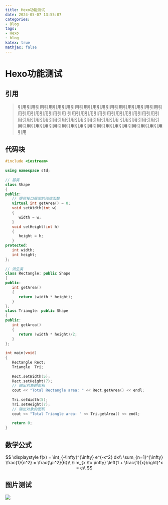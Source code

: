 ```yaml
---
title: Hexo功能测试
date: 2024-05-07 13:55:07
categories:
- Blog
tags:
- Hexo
- blog
katex: true
mathjax: false
---
```


# Hexo功能测试

<!--more-->

## 引用

> 引用引用引用引用引用引用引用引用引用引用引用引用引用引用引用引用引用引用引用引用引用引用
> 引用引用引用引用引用引用引用引用引用引用引用引用引用引用引用引用引用引用引用引用引用引用
> 引用引用引用引用引用引用引用引用引用引用引用引用引用引用引用引用引用引用引用引用引用引用

## 代码块

```c++ test.cpp
#include <iostream>
 
using namespace std;
 
// 基类
class Shape 
{
public:
   // 提供接口框架的纯虚函数
   virtual int getArea() = 0;
   void setWidth(int w)
   {
      width = w;
   }
   void setHeight(int h)
   {
      height = h;
   }
protected:
   int width;
   int height;
};
 
// 派生类
class Rectangle: public Shape
{
public:
   int getArea()
   { 
      return (width * height); 
   }
};
class Triangle: public Shape
{
public:
   int getArea()
   { 
      return (width * height)/2; 
   }
};
 
int main(void)
{
   Rectangle Rect;
   Triangle  Tri;
 
   Rect.setWidth(5);
   Rect.setHeight(7);
   // 输出对象的面积
   cout << "Total Rectangle area: " << Rect.getArea() << endl;
 
   Tri.setWidth(5);
   Tri.setHeight(7);
   // 输出对象的面积
   cout << "Total Triangle area: " << Tri.getArea() << endl; 
 
   return 0;
}
```

## 数学公式

$$
\displaystyle
f(x) = \int_{-\infty}^{\infty} e^{-x^2} dx\\
\sum_{n=1}^{\infty} \frac{1}{n^2} = \frac{\pi^2}{6}\\
\lim_{x \to \infty} \left(1 + \frac{1}{x}\right)^x = e\\
$$

## 图片测试

<img src="测试图片.png" style="max_width:50%">

